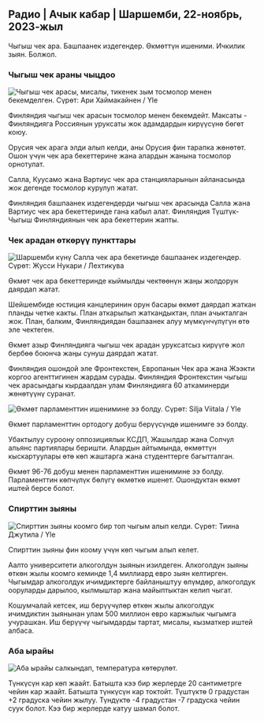 ## Радио \| Ачык кабар \| Шаршемби, 22-ноябрь, 2023-жыл

Чыгыш чек ара. Башпаанек издегендер. Өкмөттүн ишеними. Ичкилик зыян. Болжол.

### Чыгыш чек араны чыцдоо

![Чыгыш чек арасы, мисалы, тикенек зым тосмолор менен бекемделген. Сүрөт: Ари Хаймакайнен / Yle](https://images.cdn.yle.fi/image/upload/c_crop,h_3078,w_5472,x_0,y_157/ar_1.777777777777777,c_fill,g_faces,w_06/h_06q_auto:eco/f_auto/fl_lossy/v1700489748/39-1203622655b691ed016a)

Финляндия чыгыш чек арасын тосмолор менен бекемдейт. Максаты - Финляндияга Россиянын уруксаты жок адамдардын кирүүсүнө бөгөт коюу.

Орусия чек арага элди алып келди, аны Орусия фин тарапка жөнөтөт. Ошон үчүн чек ара бекеттерине жана алардын жанына тосмолор орнотулат.

Салла, Куусамо жана Вартиус чек ара станцияларынын айланасында жок дегенде тосмолор курулуп жатат.

Финляндия башпаанек издегендерди чыгыш чек арасында Салла жана Вартиус чек ара бекеттеринде гана кабыл алат. Финляндия Түштүк-Чыгыш Финляндиянын чек ара бекеттерин жапты.

### Чек арадан өткөрүү пункттары

![Шаршемби күнү Салла чек ара бекетинде башпаанек издегендер. Сүрөт: Жусси Нукари / Лехтикува](https://images.cdn.yle.fi/image/upload/c_crop,h_2879,w_5119,x_0,y_429/ar_1.777777777777777,c_fill,g_faces/610h,q_auto:eco/f_auto/fl_lossy/v1700655653/39-1204918655df1f3cef50)

Өкмөт чек ара бекеттеринде кыймылды чектөөнүн жаңы жолдорун даярдап жатат.

Шейшембиде юстиция канцлеринин орун басары өкмөт даярдап жаткан планды четке какты. План аткарылып жаткандыктан, план ачыкталган жок. План, балким, Финляндиядан башпаанек алуу мүмкүнчүлүгүн өтө эле чектеген.

Өкмөт азыр Финляндияга чыгыш чек арадан уруксатсыз кирүүгө жол бербөө боюнча жаңы сунуш даярдап жатат.

Финляндия ошондой эле Фронтекстен, Европанын Чек ара жана Жээкти коргоо агенттигинен жардам сурады. Финляндия Фронтекстин чыгыш чек арасындагы кырдаалдан улам Финляндияга 60 аткаминерди жөнөтүүнү суранат.

![Өкмөт парламенттин ишенимине ээ болду. Сүрөт: Silja Viitala / Yle](https://images.cdn.yle.fi/image/upload/c_crop,h_2241,w_3983,x_0,y_325/ar_1.777777777777777,c_fill,g_faces,h_pr_170/d.q_auto:eco/f_auto/fl_lossy/v1696934704/39-118409465252a7d6dc9d)

Өкмөт парламенттин ортодогу добуш берүүсүндө ишенимге ээ болду.

Убактылуу суроону оппозициялык КСДП, Жашылдар жана Солчул альянс партиялары беришти. Алардын айтымында, өкмөттүн кыскартуулары өтө көп жаштарга жана студенттерге багытталган.

Өкмөт 96-76 добуш менен парламенттин ишенимине ээ болду. Парламенттин көпчүлүк бөлүгү өкмөткө ишенет. Ошондуктан өкмөт иштей берсе болот.

### Спирттин зыяны

![Спирттин зыяны коомго бир топ чыгым алып келди. Сүрөт: Тиина Джутила / Yle](https://images.cdn.yle.fi/image/upload/c_crop,h_2944,w_5235,x_0,y_312/ar_1.777777777777777,c_fill,g_faces,w_pr_170/d.q_auto:eco/f_auto/fl_lossy/v1700406169/39-1203003655a1febe291f)

Спирттин зыяны фин коому үчүн көп чыгым алып келет.

Аалто университети алкоголдун зыянын изилдеген. Алкоголдун зыяны өткөн жылы коомго кеминде 1,4 миллиард евро зыян келтирген. Чыгымдар алкоголдук ичимдиктерге байланыштуу өлүмдөр, алкоголдук ооруларды дарылоо, кылмыштар жана майыптыктан келип чыгат.

Кошумчалай кетсек, иш берүүчүлөр өткөн жылы алкоголдук ичимдиктин зыянынан улам 500 миллион евро каржылык чыгымга учурашкан. Иш берүүчү чыгымдарды тартат, мисалы, кызматкер иштей албаса.

### Аба ырайы

![Аба ырайы салкындап, температура көтөрүлөт.](https://images.cdn.yle.fi/image/upload/c_crop,h_1080,w_1919,x_0,y_0/ar_1.777777777777777,c_fill,g_faces,w_65,w_12/dpr_1.0/q_auto:eco/f_auto/fl_lossy/v1700671048/39-1205140655e2e229bced)

Түнкүсүн кар көп жаайт. Батышта кээ бир жерлерде 20 сантиметрге чейин кар жаайт. Батышта түнкүсүн кар токтойт. Түштүктө 0 градустан +2 градуска чейин жылуу. Түндүктө -4 градустан -7 градуска чейин суук болот. Кээ бир жерлерде катуу шамал болот.